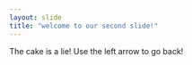```yaml
---
layout: slide
title: "welcome to our second slide!"
---
```

The cake is a lie!
Use the left arrow to go back!
